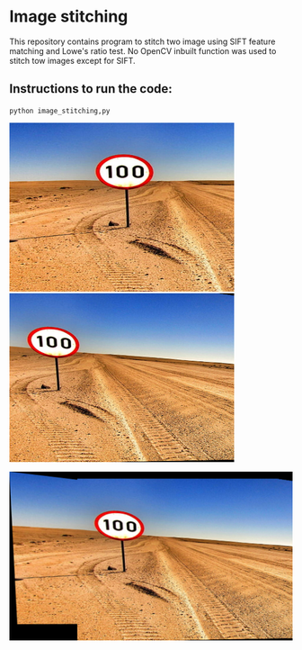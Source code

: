 # Image stitching
This repository contains program to stitch two image using SIFT feature matching and Lowe's ratio test. No OpenCV inbuilt function was used to stitch tow images except for SIFT.

## Instructions to run the code:
```
python image_stitching,py
```  
<img src = https://github.com/abhijitmahalle/image_stitching/blob/master/data/imageA.png> <img src = https://github.com/abhijitmahalle/image_stitching/blob/master/data/imageB.png> 

<img src = https://github.com/abhijitmahalle/image_stitching/blob/master/results/output.png> 
